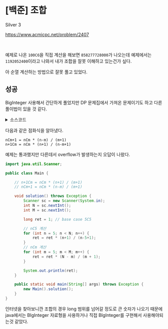 # [백준] 조합

Silver 3

https://www.acmicpc.net/problem/2407

<br>

예제로 나온 `100C6`을 직접 계산을 해보면 `858277728000`가 나오는데 예제에서는 `1192052400`이라고 나와서 내가 조합을 잘못 이해하고 있는건가 싶다.

아 순열 계산하는 방법으로 잘못 풀고 있었다.

## 성공

BigInteger 사용해서 간단하게 풀었지만 DP 문제집에서 가져온 문제이기도 하고 다른 풀이법이 있을 것 같다.

<details><summary>소스코드</summary>

```java
import java.math.BigInteger;
import java.util.Scanner;

public class Main {

    void solution() throws Exception {
        Scanner sc = new Scanner(System.in);
        int n = sc.nextInt();
        int m = sc.nextInt();

        BigInteger ret = new BigInteger("1");
        for (int i = 0; i < m; i++) {
            ret = ret.multiply(new BigInteger(Integer.toString(n - i)));
        }
        for (int i = 2; i <= m; i++) {
            ret = ret.divide(new BigInteger(Integer.toString(i)));
        }

        System.out.println(ret.toString());
    }

    public static void main(String[] args) throws Exception {
        new Main().solution();
    }
}
```

</details>

다음과 같은 점화식을 알아냈다.

```
nCm+1 = nCm * (n-m) / (m+1)
n+1Cm = nCm * (n+1) / (n-m+1)
```

예제는 통과했지만 다른데서 overflow가 발생하는지 오답이 나왔다.

```java
import java.util.Scanner;

public class Main {

    // n+1Cm = nCm * (n+1) / (m+1)
    // nCm+1 = nCm * (n-m) / (m+1)

    void solution() throws Exception {
        Scanner sc = new Scanner(System.in);
        int N = sc.nextInt();
        int M = sc.nextInt();

        long ret = 1; // base case 5C5

        // nC5 계산
        for (int n = 5; n < N; n++) {
            ret = ret * (n+1) / (n-5+1);
        }
        // nCm 계산
        for (int m = 5; m < M; m++) {
            ret = ret * (N - m) / (m + 1);
        }

        System.out.println(ret);
    }

    public static void main(String[] args) throws Exception {
        new Main().solution();
    }
}
```

인터넷을 찾아보니깐 조합의 경우 long 범위를 넘어갈 정도로 큰 숫자가 나오기 때문에 java에서는 BIgInteger 자료형을 사용하거나 직접 BIgInteger를 구현해서 사용해야되는것 같았다.

